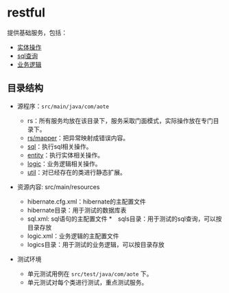 # restful

提供基础服务，包括：

- [实体操作](docs/EntityService.md)
- [sql查询](docs/SqlService.md)
- [业务逻辑](docs/LogicService.md)

## 目录结构

- 源程序：`src/main/java/com/aote`
  * rs：所有服务均放在该目录下，服务采取门面模式，实际操作放在专门目录下。
  * [rs/mapper](docs/mapper.md)：把异常映射成错误内容。
  * [sql](docs/sql.md)：执行sql相关操作。
  * [entity](doc/entity.md)：执行实体相关操作。
  * [logic](doc/logic.md)：业务逻辑相关操作。
  * [util](doc/util.md)：对已经存在的类进行静态扩展。

- 资源内容: src/main/resources
  * hibernate.cfg.xml：hibernate的主配置文件
  * hibernate目录：用于测试的数据库表
  * sql.xml: sql语句的主配置文件
  *　sqls目录：用于测试的sql查询，可以按目录存放
  * logic.xml：业务逻辑的主配置文件
  * logics目录：用于测试的业务逻辑，可以按目录存放
  
- 测试环境
  * 单元测试用例在 `src/test/java/com/aote` 下。
  * 单元测试对每个类进行测试，重点测试服务。
